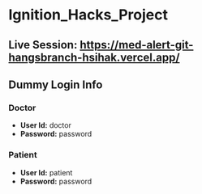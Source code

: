 # Ignition_Hacks_Project

## Live Session: https://med-alert-git-hangsbranch-hsihak.vercel.app/ 

## Dummy Login Info
### Doctor
- **User Id:** doctor
- **Password:** password

### Patient
- **User Id:** patient
- **Password:** password
